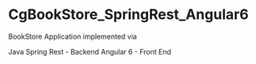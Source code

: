 # CgBookStore_SpringRest_Angular6

BookStore Application implemented via

Java Spring Rest - Backend
Angular 6 - Front End
